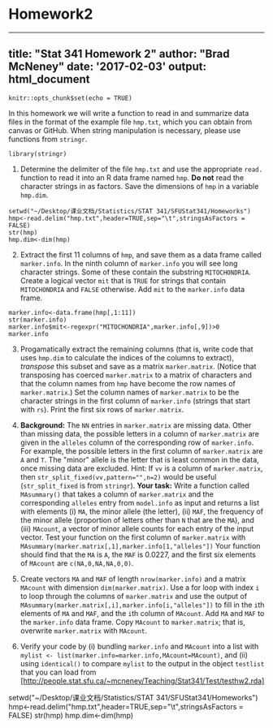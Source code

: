 # Homework2
---
title: "Stat 341 Homework 2"
author: "Brad McNeney"
date: '2017-02-03'
output: html_document
---

```{r setup, include=FALSE}
knitr::opts_chunk$set(echo = TRUE)
```

In this homework we will write a function to read in 
and summarize data files in the format of 
the example file `hmp.txt`, which you can obtain from
canvas or GitHub. When string manipulation is
necessary, please use functions from `stringr`.
```{r}
library(stringr)
```


1. Determine the delimiter of the file `hmp.txt` and
use the appropriate `read.` function to read it into 
an R data frame named `hmp`.
**Do not** read the character strings in as factors.
Save the dimensions of `hmp` in a variable `hmp.dim`.

```{r}
setwd("~/Desktop/课业文档/Statistics/STAT 341/SFUStat341/Homeworks")
hmp<-read.delim("hmp.txt",header=TRUE,sep="\t",stringsAsFactors = FALSE)
str(hmp)
hmp.dim<-dim(hmp)
```

2. Extract the first 11 columns of `hmp`,
and save them as a data frame called `marker.info`.
In the ninth column of `marker.info` you will see
long character strings. Some of these contain
the substring `MITOCHONDRIA`. Create a logical
vector `mit` that is `TRUE` for strings
that contain `MITOCHONDRIA` and `FALSE` otherwise.
Add `mit` to the `marker.info` data frame.

```{r}
marker.info<-data.frame(hmp[,1:11])
str(marker.info)
marker.info$mit<-regexpr("MITOCHONDRIA",marker.info[,9])>0
marker.info
```

3. Progamatically extract the remaining columns 
(that is, write code that uses `hmp.dim`
to calculate the indices of the columns to extract),
_transpose_ this subset and save as a matrix `marker.matrix`.
(Notice that transposing has coerced `marker.matrix` to 
a matrix of characters and that the column names
from `hmp` have become the row names of `marker.matrix`.)
Set the column names of `marker.matrix` to be 
the character strings in the first column
of `marker.info` (strings that start with `rs`).
Print the first six rows of `marker.matrix`.



4. **Background:**
The `NN` entries in `marker.matrix` 
are missing data. Other than 
missing data, the possible letters in a column of 
`marker.matrix` are given in the `alleles`
column of the corresponding row of `marker.info`.
For example, the possible letters in
the first column of `marker.matrix` are `A` and `T`.
The "minor" allele is the letter that
is least common in the data, once
missing data are excluded. 
Hint: If `vv` is a column of `marker.matrix`, 
then `str_split_fixed(vv,pattern="",n=2)` would 
be useful (`str_split_fixed` is from `stringr`).
**Your task:** Write a function called 
`MAsummary()` that takes
a column of `marker.matrix` and the corresponding
`alleles` entry from `model.info` as input 
and returns a list with elements (i) `MA`, the minor
allele (the letter), (ii) `MAF`, the frequency of
the minor allele (proportion of letters
other than `N` that are the `MA`), 
and (iii) `MAcount`, a vector of minor allele
counts for each entry of the input vector. 
Test your function on the first column of 
`marker.matrix` with
`MAsummary(marker.matrix[,1],marker.info[1,"alleles"])`
Your function should find that
the `MA` is `A`, the `MAF` is 0.0227, and 
the first six elements of `MAcount` are
`c(NA,0,NA,NA,0,0)`.

5. Create vectors `MA` and `MAF` of 
length `nrow(marker.info)` and a matrix 
`MAcount` with dimension `dim(marker.matrix)`.
Use a for loop with index `i` to 
loop through the columns of `marker.matrix` 
and use the output of 
`MAsummary(marker.matrix[,i],marker.info[i,"alleles"])`
to fill in the `i`th elements of `MA` and `MAF`, and 
the `i`th column of `MAcount`. 
Add `MA` and `MAF` to the `marker.info` data frame.
Copy `MAcount` to `marker.matrix`; that is, overwrite
`marker.matrix` with `MAcount`.

6. Verify your code by (i) bundling 
`marker.info` and `MAcount` into a list with
`mylist <- list(marker.info=marker.info,MAcount=MAcount)`,
and (ii) using `identical()` to 
compare `mylist` to the output in the object
`testlist` that you can load from
[http://people.stat.sfu.ca/~mcneney/Teaching/Stat341/Test/testhw2.rda]


setwd("~/Desktop/课业文档/Statistics/STAT 341/SFUStat341/Homeworks")
hmp<-read.delim("hmp.txt",header=TRUE,sep="\t",stringsAsFactors = FALSE)
str(hmp)
hmp.dim<-dim(hmp)
